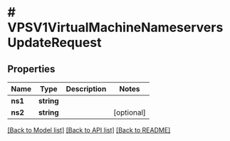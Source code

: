 # # VPSV1VirtualMachineNameserversUpdateRequest

## Properties

Name | Type | Description | Notes
------------ | ------------- | ------------- | -------------
**ns1** | **string** |  |
**ns2** | **string** |  | [optional]

[[Back to Model list]](../../README.md#models) [[Back to API list]](../../README.md#endpoints) [[Back to README]](../../README.md)
